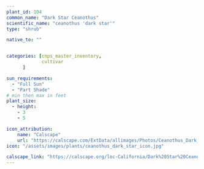 ```yaml
---
plant_id: 104
common_name: "Dark Star Ceanothus"
scientific_name: "ceanothus 'dark star'"
type: "shrub"

native_to: ""


categories: [cnps_master_inventory,
             cultivar
      ]

sun_requirements:
  - "Full Sun"
  - "Part Shade"
# min then max in feet
plant_size:
  - height: 
    - 3
    - 5

icon_attribution: 
    name: "Calscape"
    url: "https://calscape.com/ExtData/allimages/Photos/Ceanothus_Dark_Star_image_5.jpg" 
icon: "/assets/images/plants/ceanothus_dark_star_icon.jpg" 

calscape_link: "https://calscape.org/loc-California/Dark%20Star%20Ceanothus%20(Ceanothus%20'Dark%20Star')"
---
```


